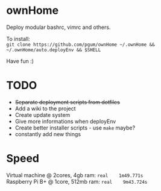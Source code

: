 # ownHome
Deploy modular bashrc, vimrc and others.  
  
  
To install:  
`git clone https://github.com/pgum/ownHome ~/.ownHome && ~/.ownHome/auto.deployEnv && $SHELL`  
  
  
Have fun :)

# TODO
* ~~Separate deployment scripts from dotfiles~~
* Add a wiki to the project
* Create update system
* Give more informations when deployEnv
* Create better installer scripts - use `make` maybe? 
* constantly add new things

# Speed
Virtual machine @ 2cores, 4gb ram: `real    1m49.771s`  
Raspberry Pi B+ @ 1core, 512mb ram: `real    9m43.724s` 
